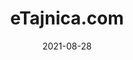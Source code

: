 ---
layout: site
title: "eTajnica.com"
date: 2021-08-28
categories: [community]
version: 9.1.7
major: 9
minor: 1
patch: 7
slug: etajnica-com
link: https://www.etajnica.com/
submitter: dagarint
permalink: /sites/:slug
---